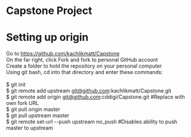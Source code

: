 # Capstone Project

# Setting up origin
Go to https://github.com/kachlikmatt/Capstone<br>
On the far right, click Fork and fork to personal GitHub account<br>
Create a folder to hold the repository on your personal computer<br>
Using git bash, cd into that directory and enter these commands:<br>
<br>
$ git init<br>
$ git remote add upstream git@github.com:kachlikmatt/Capstone.git<br>
$ git remote add origin git@github.com:cddigi/Capstone.git  #Replace with own fork URL<br>
$ git pull origin master<br>
$ git pull upstream master<br>
$ git remote set-url --push upstream no_push  #Disables ability to push master to upstream<br>
